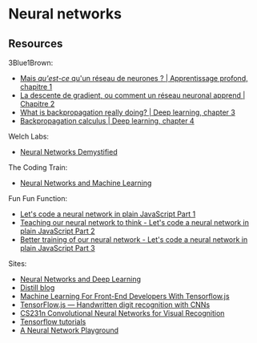 # Neural networks

## Resources

3Blue1Brown:

* [Mais *qu'est-ce* qu'un réseau de neurones ? | Apprentissage profond, chapitre 1](https://www.youtube.com/watch?v=aircAruvnKk)
* [La descente de gradient, ou comment un réseau neuronal apprend | Chapitre 2](https://www.youtube.com/watch?v=IHZwWFHWa-w)
* [What is backpropagation really doing? | Deep learning, chapter 3](https://www.youtube.com/watch?v=Ilg3gGewQ5U)
* [Backpropagation calculus | Deep learning, chapter 4](https://www.youtube.com/watch?v=tIeHLnjs5U8)

Welch Labs:

* [Neural Networks Demystified](https://www.youtube.com/playlist?list=PLiaHhY2iBX9hdHaRr6b7XevZtgZRa1PoU)

The Coding Train:

* [Neural Networks and Machine Learning](https://www.youtube.com/user/shiffman/playlists?view=50&sort=dd&shelf_id=16)

Fun Fun Function:

* [Let's code a neural network in plain JavaScript Part 1](https://www.youtube.com/watch?v=o98qlvrcqiU=)
* [Teaching our neural network to think - Let's code a neural network in plain JavaScript Part 2](https://www.youtube.com/watch?v=anN2Ey37s-o)
* [Better training of our neural network - Let's code a neural network in plain JavaScript Part 3](https://www.youtube.com/watch?v=Ae1V8vXmQrk)

Sites:

* [Neural Networks and Deep Learning](http://neuralnetworksanddeeplearning.com/)
* [Distill blog](https://distill.pub/)
* [Machine Learning For Front-End Developers With Tensorflow.js](https://www.smashingmagazine.com/2019/09/machine-learning-front-end-developers-tensorflowjs/)
* [TensorFlow.js — Handwritten digit recognition with CNNs](https://codelabs.developers.google.com/codelabs/tfjs-training-classfication/index.html)
* [CS231n Convolutional Neural Networks for Visual Recognition](http://cs231n.github.io)
* [Tensorflow tutorials](https://www.tensorflow.org/js/tutorials)
* [A Neural Network Playground](https://playground.tensorflow.org/)
